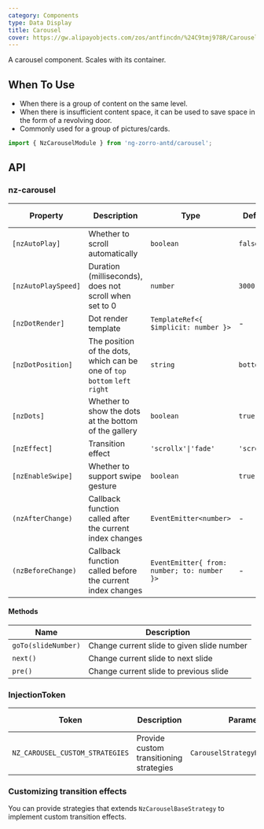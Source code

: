 ```yaml
---
category: Components
type: Data Display
title: Carousel
cover: https://gw.alipayobjects.com/zos/antfincdn/%24C9tmj978R/Carousel.svg
---
```


A carousel component. Scales with its container.

## When To Use

- When there is a group of content on the same level.
- When there is insufficient content space, it can be used to save space in the form of a revolving door.
- Commonly used for a group of pictures/cards.

```ts
import { NzCarouselModule } from 'ng-zorro-antd/carousel';
```

## API

### nz-carousel

| Property | Description | Type | Default | Global Config |
| -------- | ----------- | ---- | ------- | ------------- |
| `[nzAutoPlay]` | Whether to scroll automatically | `boolean` | `false` | ✅ |
| `[nzAutoPlaySpeed]` | Duration (milliseconds), does not scroll when set to 0 | `number` | `3000` | ✅ |
| `[nzDotRender]` | Dot render template | `TemplateRef<{ $implicit: number }>` | - |
| `[nzDotPosition]` | The position of the dots, which can be one of `top` `bottom` `left` `right` | `string` | `bottom` | ✅ |
| `[nzDots]` | Whether to show the dots at the bottom of the gallery | `boolean` | `true` | ✅ |
| `[nzEffect]` | Transition effect | `'scrollx'\|'fade'` | `'scrollx'` | ✅ |
| `[nzEnableSwipe]` | Whether to support swipe gesture | `boolean` | `true` | ✅ |
| `(nzAfterChange)` | Callback function called after the current index changes | `EventEmitter<number>` | - |
| `(nzBeforeChange)` | Callback function called before the current index changes | `EventEmitter{ from: number; to: number }>` | - |

#### Methods

| Name | Description |
| ---- | ----------- |
| `goTo(slideNumber)` | Change current slide to given slide number |
| `next()` | Change current slide to next slide |
| `pre()` | Change current slide to previous slide |

### InjectionToken

| Token | Description | Parameters | Default Value |
| ----- | --- | ---- | --- |
| `NZ_CAROUSEL_CUSTOM_STRATEGIES` | Provide custom transitioning strategies | `CarouselStrategyRegistryItem[]` | - |

### Customizing transition effects

You can provide strategies that extends `NzCarouselBaseStrategy` to implement custom transition effects.
